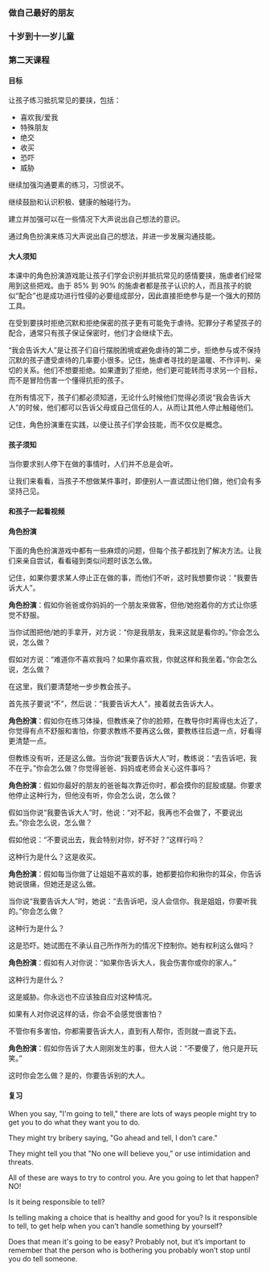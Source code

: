 ### 做自己最好的朋友

### 十岁到十一岁儿童

### 第二天课程

#### 目标

让孩子练习抵抗常见的要挟，包括：
* 喜欢我/爱我
* 特殊朋友
* 绝交
* 收买
* 恐吓
* 威胁

继续加强沟通要素的练习，习惯说不。

继续鼓励和认识积极、健康的触碰行为。

建立并加强可以在一些情况下大声说出自己想法的意识。

通过角色扮演来练习大声说出自己的想法，并进一步发展沟通技能。

#### 大人须知

本课中的角色扮演游戏能让孩子们学会识别并抵抗常见的感情要挟，施虐者们经常用到这些把戏。由于 85% 到 90% 的施虐者都是孩子认识的人，而且孩子的貌似“配合”也是成功进行性侵的必要组成部分，因此直接拒绝参与是一个强大的预防工具。

在受到要挟时拒绝沉默和拒绝保密的孩子更有可能免于虐待。犯罪分子希望孩子的配合，通常只有孩子保证保密时，他们才会继续下去。

“我会告诉大人”是让孩子们自行摆脱困境或避免虐待的第二步。拒绝参与或不保持沉默的孩子遭受虐待的几率要小很多。记住，施虐者寻找的是温暖、不作评判、亲切的关系。他们不想要拒绝。如果遭到了拒绝，他们更可能转而寻求另一个目标，而不是冒险伤害一个懂得抗拒的孩子。

在所有情况下，孩子们都必须知道，无论什么时候他们觉得必须说“我会告诉大人”的时候，他们都可以告诉父母或自己信任的人，从而让其他人停止触碰他们。

记住，角色扮演重在实践，以便让孩子们学会技能，而不仅仅是概念。

#### 孩子须知

当你要求别人停下在做的事情时，人们并不总是会听。

让我们来看看，当孩子不想做某件事时，即便别人一直试图让他们做，他们会有多坚持己见。

#### 和孩子一起看视频

#### 角色扮演

下面的角色扮演游戏中都有一些麻烦的问题，但每个孩子都找到了解决方法。让我们来亲自尝试，看看碰到类似问题时该怎么做。

记住，如果你要求某人停止正在做的事，而他们不听，这时我想要你说：“我要告诉大人”。

**角色扮演**：假如你爸爸或你妈妈的一个朋友来做客，但他/她抱着你的方式让你感觉不舒服。

当你试图把他/她的手拿开，对方说：“你是我朋友，我来这就是看你的。”你会怎么说，怎么做？

假如对方说：“难道你不喜欢我吗？如果你喜欢我，你就这样和我坐着。”你会怎么说，怎么做？

在这里，我们要清楚地一步步教会孩子。

首先孩子要说“不”，然后说：“我要告诉大人”，接着就去告诉大人。

**角色扮演**：假如你在练习体操，但教练亲了你的脸颊，在教导你时离得也太近了，你觉得有点不舒服和害怕，你要求教练不要再这么做，要教练往后退一点，好看得更清楚一点。

但教练没有听，还是这么做。当你说“我要告诉大人”时，教练说：“去告诉吧，我不在乎。”你会怎么做？你觉得爸爸、妈妈或老师会关心这件事吗？

**角色扮演**：假如你最好的朋友的爸爸每次靠近你时，都会摸你的屁股或腿。你要求他停止这种行为，但他没有听，你会怎么说，怎么做？

假如当你说“我要告诉大人”时，他说：“对不起，我再也不会做了，不要说出去。”你会怎么说，怎么做？

假如他说：“不要说出去，我会特别对你，好不好？”这样行吗？

这种行为是什么？这是收买。

**角色扮演**：假如每当你做了让姐姐不喜欢的事，她都要掐你和揪你的耳朵，你告诉她说很痛，但她还是这么做。

当你说“我要告诉大人”时，她说：“去告诉吧，没人会信你。我是姐姐，你要听我的。”你会怎么做？

这种行为是什么？

这是恐吓。她试图在不承认自己所作所为的情况下控制你。她有权利这么做吗？

**角色扮演**：假如有人对你说：“如果你告诉大人，我会伤害你或你的家人。”

这种行为是什么？

这是威胁。你永远也不应该独自应对这种情况。

如果有人对你说这样的话，你会不会感觉很害怕？

不管你有多害怕，你都需要告诉大人，直到有人帮你，否则就一直说下去。

**角色扮演**：假如你告诉了大人刚刚发生的事，但大人说：“不要傻了，他只是开玩笑。”

这时你会怎么做？是的，你要告诉别的大人。

#### 复习


When you say, "I'm going to tell," there are lots of ways people might try to get you to do what they want you to do.

They might try bribery saying, "Go ahead and tell, I don’t care."

They might tell you that "No one will believe you,” or use intimidation and threats.

All of these are ways to try to control you. Are you going to let that happen? NO!

Is it being responsible to tell?

Is telling making a choice that is healthy and good for you? Is it responsible to tell, to get help when you can’t handle something by yourself?

Does that mean it's going to be easy? Probably not, but it’s important to remember that the person who is bothering you probably won’t stop until you do tell someone.

